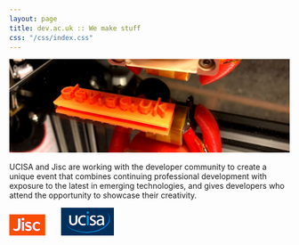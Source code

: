 ```yaml
---
layout: page
title: dev.ac.uk :: We make stuff
css: "/css/index.css"
---
```

<img id="header-big-imgs" src="/images/devacuk_bg.jpg" alt="dev.ac.uk | We make stuff">

UCISA and Jisc are working with the developer community to create a unique event that combines continuing professional development with exposure to the latest in emerging technologies, and gives developers who attend the opportunity to showcase their creativity.

![Jisc](/images/jisc-logo-small.png) &nbsp;&nbsp;&nbsp;&nbsp;&nbsp; ![UCISA](/images/ucisa-logo-small.png)

